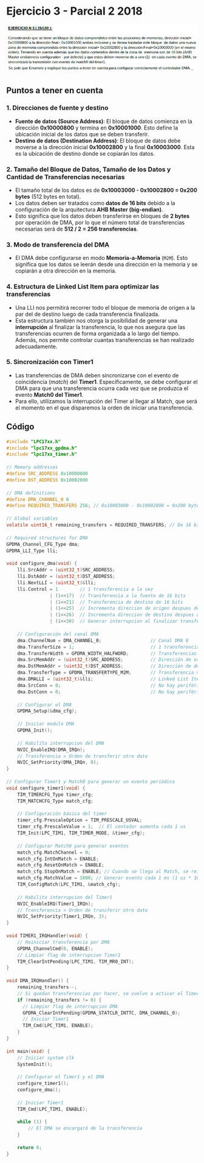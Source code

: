 # Ejercicio 3 - Parcial 2 2018

<div style="text-align: center;">
  <img src="p2018-ej3.png" alt="Ejercicio 3 - Parcial 2 2018">
</div>

## Puntos a tener en cuenta

### 1. **Direcciones de fuente y destino**

- **Fuente de datos (Source Address)**: El bloque de datos comienza en la dirección **0x10000800** y termina en **0x10001000**. Esto define la ubicación inicial de los datos que se deben transferir.
- **Destino de datos (Destination Address)**: El bloque de datos debe moverse a la dirección inicial **0x10002800** y la final **0x10003000**. Esta es la ubicación de destino donde se copiarán los datos.

### 2. **Tamaño del Bloque de Datos, Tamaño de los Datos y Cantidad de Transferencias necesarias**

- El tamaño total de los datos es de **0x10003000 - 0x10002800 = 0x200 bytes** (512 bytes en total).
- Los datos deben ser tratados como **datos de 16 bits** debido a la configuración de la arquitectura **AHB Master (big-endian)**.
- Esto significa que los datos deben transferirse en bloques de **2 bytes** por operación de DMA, por lo que el número total de transferencias necesarias será de **512 / 2 = 256 transferencias**.

### 3. **Modo de transferencia del DMA**

- El DMA debe configurarse en modo **Memoria-a-Memoria** (`M2M`). Esto significa que los datos se leerán desde una dirección en la memoria y se copiarán a otra dirección en la memoria.

### 4. **Estructura de Linked List Item para optimizar las transferencias**

- Una LLI nos permitirá recorrer todo el bloque de memoria de origen a la par del de destino luego de cada transferencia finalizada.
- Esta estructura también nos otorga la posibilidad de generar una **interrupción** al finalizar la transferencia, lo que nos asegura que las transferencias ocurren de forma organizada a lo largo del tiempo. Además, nos permite controlar cuantas transferencias se han realizado adecuadamente.

### 5. **Sincronización con Timer1**

- Las transferencias de DMA deben sincronizarse con el evento de coincidencia (*match*) del **Timer1**. Específicamente, se debe configurar el DMA para que una transferencia ocurra cada vez que se produzca el evento **Match0 del Timer1**.
- Para ello, utilizamos la interrupción del Timer al llegar al Match, que será el momento en el que disparemos la orden de iniciar una transferencia.

## Código

```c
#include "LPC17xx.h"
#include "lpc17xx_gpdma.h"
#include "lpc17xx_timer.h"

// Memory addresses
#define SRC_ADDRESS 0x10000800
#define DST_ADDRESS 0x10002800

// DMA definitions
#define DMA_CHANNEL_0 0
#define REQUIRED_TRANSFERS 256; // 0x10003000 - 0x10002800 = 0x200 bytes = 512 bytes -> 512 / 2 bytes (transferencias de 16 bits) = 256 transferencias

// Global variables
volatile uint16_t remaining_transfers = REQUIRED_TRANSFERS; // De 16 bits porque son 256 transferencias (8 bits llega a 255)

// Required structures for DMA
GPDMA_Channel_CFG_Type dma;
GPDMA_LLI_Type lli;

void configure_dma(void) {
    lli.SrcAddr = (uint32_t)SRC_ADDRESS;
    lli.DstAddr = (uint32_t)DST_ADDRESS;
    lli.NextLLI = (uint32_t)&lli;
    lli.Control = 1        // 1 transferencia a la vez
                | (1<<17)  // Transferencia a la fuente de 16 bits
                | (1<<21)  // Transferencia de destino de 16 bits
                | (1<<25)  // Incrementa direccion de origen despues de cada transferencia
                | (1<<26)  // Incrementa direccion de destino despues de cada transferencia
                | (1<<30)  // Generar interrupcion al finalizar transferencia y detener transferencia (se reinicia manualmente)

    // Configuración del canal DMA
    dma.ChannelNum = DMA_CHANNEL_0;                  // Canal DMA 0
    dma.TransferSize = 1;                            // 1 transferencia a la vez
    dma.TransferWidth = GPDMA_WIDTH_HALFWORD;        // Transferencias de 16 bits
    dma.SrcMemAddr = (uint32_t)SRC_ADDRESS;          // Dirección de origen
    dma.DstMemAddr = (uint32_t)DST_ADDRESS;          // Dirección de destino
    dma.TransferType = GPDMA_TRANSFERTYPE_M2M;       // Transferencia memoria a memoria
    dma.DMALLI = (uint32_t)&lli;                     // Linked List Item
    dma.SrcConn = 0;                                 // No hay periférico de origen
    dma.DstConn = 0;                                 // No hay periférico de destino
    
    // Configurar el DMA
    GPDMA_Setup(&dma_cfg);
    
    // Iniciar modulo DMA
    GPDMA_Init();

    // Habilita interrupcion del DMA
    NVIC_EnableIRQ(DMA_IRQn);
    // Transferencia > Orden de transferir otro dato
    NVIC_SetPriority(DMA_IRQn, 0);
}

// Configurar Timer1 y Match0 para generar un evento periódico
void configure_timer1(void) {
    TIM_TIMERCFG_Type timer_cfg;
    TIM_MATCHCFG_Type match_cfg;

    // Configuración básica del timer
    timer_cfg.PrescaleOption = TIM_PRESCALE_USVAL;
    timer_cfg.PrescaleValue = 1;  // El contador aumenta cada 1 us
    TIM_Init(LPC_TIM1, TIM_TIMER_MODE, &timer_cfg);

    // Configurar Match0 para generar eventos
    match_cfg.MatchChannel = 0;
    match_cfg.IntOnMatch = ENABLE;
    match_cfg.ResetOnMatch = ENABLE;
    match_cfg.StopOnMatch = ENABLE; // Cuando se llega al Match, se reinicia y detiene la cuenta hasta finalizar la transferencia
    match_cfg.MatchValue = 1000; // Generar evento cada 1 ms (1 us * 1000)
    TIM_ConfigMatch(LPC_TIM1, &match_cfg);

    // Habilita interrupcion del Timer1
    NVIC_EnableIRQ(Timer1_IRQn);
    // Transferencia > Orden de transferir otro dato
    NVIC_SetPriority(Timer1_IRQn, 3);
}

void TIMER1_IRQHandler(void) {
    // Reiniciar transferencia por DMA
    GPDMA_ChannelCmd(0, ENABLE);
    // Limpiar flag de interrupcion Timer1
    TIM_ClearIntPending(LPC_TIM1, TIM_MR0_INT); 
}

void DMA_IRQHandler() {
    remaining_transfers--;
    // Si quedan transferencias por hacer, se vuelve a activar el Timer
    if (remaining_transfers != 0) {
      // Limpiar flag de interrupcion DMA
      GPDMA_ClearIntPending(GPDMA_STATCLR_INTTC, DMA_CHANNEL_0);
      // Iniciar Timer1
      TIM_Cmd(LPC_TIM1, ENABLE);
    }
}

int main(void) {
    // Iniciar system clk
    SystemInit();

    // Configurar el Timer1 y el DMA
    configure_timer1();
    configure_dma();
   
    // Iniciar Timer1
    TIM_Cmd(LPC_TIM1, ENABLE);

    while (1) {
        // El DMA se encargará de la transferencia
    }

    return 0;
}
